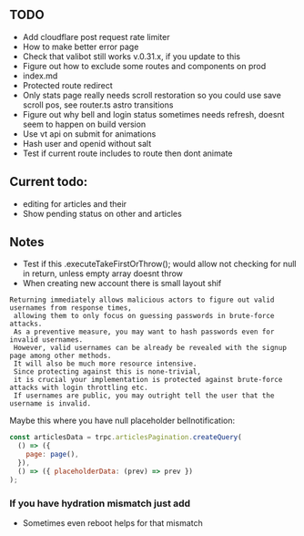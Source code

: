 ## TODO

- Add cloudflare post request rate limiter
- How to make better error page
- Check that valibot still works v.0.31.x, if you update to this
- Figure out how to exclude some routes and components on prod
- index.md
- Protected route redirect
- Only stats page really needs scroll restoration so you could use save scroll pos, see router.ts astro transitions
- Figure out why bell and login status sometimes needs refresh, doesnt seem to happen on build version
- Use vt api on submit for animations
- Hash user and openid without salt
- Test if current route includes to route then dont animate

## Current todo:

- editing for articles and their
- Show pending status on other and articles

## Notes

- Test if this .executeTakeFirstOrThrow(); would allow not checking for null in return, unless empty array doesnt throw
- When creating new account there is small layout shif

```
Returning immediately allows malicious actors to figure out valid usernames from response times,
 allowing them to only focus on guessing passwords in brute-force attacks.
 As a preventive measure, you may want to hash passwords even for invalid usernames.
 However, valid usernames can be already be revealed with the signup page among other methods.
 It will also be much more resource intensive.
 Since protecting against this is none-trivial,
 it is crucial your implementation is protected against brute-force attacks with login throttling etc.
 If usernames are public, you may outright tell the user that the username is invalid.
```

Maybe this where you have null placeholder bellnotification:

```js
const articlesData = trpc.articlesPagination.createQuery(
  () => ({
    page: page(),
  }),
  () => ({ placeholderData: (prev) => prev })
);
```

### If you have hydration mismatch just add <Suspense>

- Sometimes even reboot helps for that mismatch
